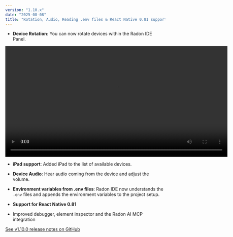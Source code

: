 ```yaml
---
version: "1.10.x"
date: "2025-08-08"
title: "Rotation, Audio, Reading .env files & React Native 0.81 support"
---
```


- **Device Rotation**: You can now rotate devices within the Radon IDE Panel.

<video autoPlay loop width="700" controls className="shadow-image changelog-item">
  <source src="/video/ide_rotation.mp4" type="video/mp4" />
</video>

- **iPad support**: Added iPad to the list of available devices.

- **Device Audio**: Hear audio coming from the device and adjust the volume.

- **Environment variables from .env files**: Radon IDE now understands the `.env` files and appends the environment variables to the project setup.

- **Support for React Native 0.81**

- Improved debugger, element inspector and the Radon AI MCP integration

<a href="https://github.com/software-mansion/radon-ide/releases/tag/v1.10.0" target="_blank">See v1.10.0 release notes on GitHub</a>
